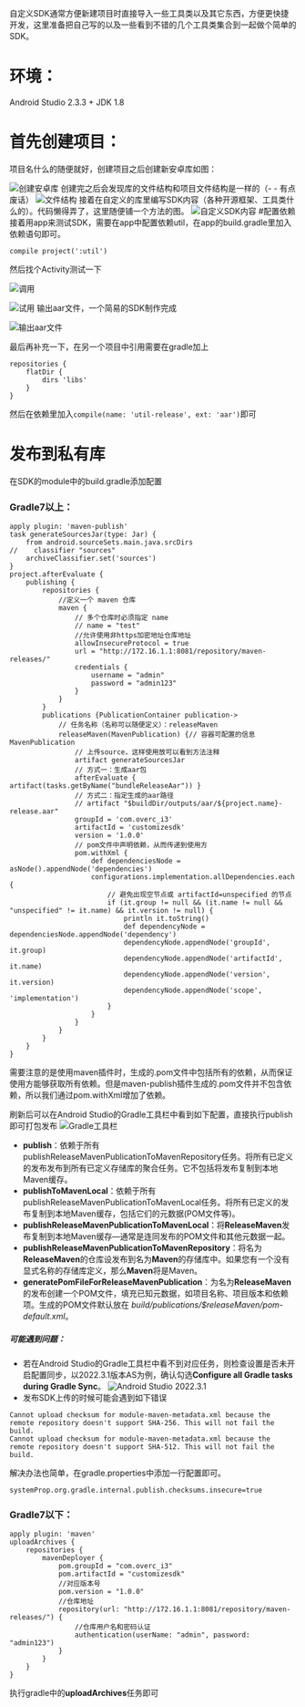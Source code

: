 自定义SDK通常方便新建项目时直接导入一些工具类以及其它东西，方便更快捷开发，这里准备把自己写的以及一些看到不错的几个工具类集合到一起做个简单的SDK。
# 环境：
Android Studio 2.3.3 + JDK 1.8
# 首先创建项目：
项目名什么的随便就好，创建项目之后创建新安卓库如图：

![创建安卓库](http://upload-images.jianshu.io/upload_images/5544786-f465d6c250a6ee44.png?imageMogr2/auto-orient/strip%7CimageView2/2/w/1240)
创建完之后会发现库的文件结构和项目文件结构是一样的（- - 有点废话）
![文件结构](http://upload-images.jianshu.io/upload_images/5544786-d5fc96858b3e6425.png?imageMogr2/auto-orient/strip%7CimageView2/2/w/1240)
接着在自定义的库里编写SDK内容（各种开源框架、工具类什么的）。代码懒得弄了，这里随便铺一个方法的图。
![自定义SDK内容](http://upload-images.jianshu.io/upload_images/5544786-9bde6a4ee71e4055.png?imageMogr2/auto-orient/strip%7CimageView2/2/w/1240)
#配置依赖
接着用app来测试SDK，需要在app中配置依赖util，在app的build.gradle里加入依赖语句即可。
```
compile project(':util')
```
然后找个Activity测试一下

![调用](http://upload-images.jianshu.io/upload_images/5544786-546e4d0a25485b65.png?imageMogr2/auto-orient/strip%7CimageView2/2/w/1240)

![试用](http://upload-images.jianshu.io/upload_images/5544786-b01993886b2d47f9.png?imageMogr2/auto-orient/strip%7CimageView2/2/w/1240)
输出aar文件，一个简易的SDK制作完成

![输出aar文件](http://upload-images.jianshu.io/upload_images/5544786-7e4672e29341e3a5.png?imageMogr2/auto-orient/strip%7CimageView2/2/w/1240)

最后再补充一下，在另一个项目中引用需要在gradle加上
```
repositories {
    flatDir {
        dirs 'libs'
    }
}
```
然后在依赖里加入```compile(name: 'util-release', ext: 'aar')```即可

# 发布到私有库
在SDK的module中的build.gradle添加配置
### Gradle7以上：
```
apply plugin: 'maven-publish'
task generateSourcesJar(type: Jar) {
    from android.sourceSets.main.java.srcDirs
//    classifier "sources"
    archiveClassifier.set('sources')
}
project.afterEvaluate {
    publishing {
        repositories {
            //定义一个 maven 仓库
            maven {
                // 多个仓库时必须指定 name
                // name = "test"
                //允许使用非https加密地址仓库地址
                allowInsecureProtocol = true
                url = "http://172.16.1.1:8081/repository/maven-releases/"
                credentials {
                    username = "admin"
                    password = "admin123"
                }
            }
        }
        publications {PublicationContainer publication->
            // 任务名称（名称可以随便定义）：releaseMaven
            releaseMaven(MavenPublication) {// 容器可配置的信息 MavenPublication
                // 上传source，这样使用放可以看到方法注释
                artifact generateSourcesJar
                // 方式一：生成aar包
                afterEvaluate { artifact(tasks.getByName("bundleReleaseAar")) }
                // 方式二：指定生成的aar路径
                // artifact "$buildDir/outputs/aar/${project.name}-release.aar"
                groupId = 'com.overc_i3'
                artifactId = 'customizesdk'
                version = '1.0.0'
                // pom文件中声明依赖，从而传递到使用方
                pom.withXml {
                    def dependenciesNode = asNode().appendNode('dependencies')
                    configurations.implementation.allDependencies.each {
                        // 避免出现空节点或 artifactId=unspecified 的节点
                        if (it.group != null && (it.name != null && "unspecified" != it.name) && it.version != null) {
                            println it.toString()
                            def dependencyNode = dependenciesNode.appendNode('dependency')
                            dependencyNode.appendNode('groupId', it.group)
                            dependencyNode.appendNode('artifactId', it.name)
                            dependencyNode.appendNode('version', it.version)
                            dependencyNode.appendNode('scope', 'implementation')
                        }
                    }
                }
            }
        }
    }
}
```
需要注意的是使用maven插件时，生成的.pom文件中包括所有的依赖，从而保证使用方能够获取所有依赖。但是maven-publish插件生成的.pom文件并不包含依赖，所以我们通过pom.withXml增加了依赖。

刷新后可以在Android Studio的Gradle工具栏中看到如下配置，直接执行publish即可打包发布
![Gradle工具栏](https://upload-images.jianshu.io/upload_images/5544786-17e1111106f494b9.png?imageMogr2/auto-orient/strip%7CimageView2/2/w/1240)

- **publish**：依赖于所有publishReleaseMavenPublicationToMavenRepository任务。将所有已定义的发布发布到所有已定义存储库的聚合任务。它不包括将发布复制到本地Maven缓存。
- **publishToMavenLocal**：依赖于所有publishReleaseMavenPublicationToMavenLocal任务。将所有已定义的发布复制到本地Maven缓存，包括它们的元数据(POM文件等)。
- **publishReleaseMavenPublicationToMavenLocal**：将**ReleaseMaven**发布复制到本地Maven缓存—通常是连同发布的POM文件和其他元数据一起。
- **publishReleaseMavenPublicationToMavenRepository**：将名为**ReleaseMaven**的仓库设发布到名为**Maven**的存储库中。如果您有一个没有显式名称的存储库定义，那么**Maven**将是Maven。
- **generatePomFileForReleaseMavenPublication**：为名为**ReleaseMaven**的发布创建一个POM文件，填充已知元数据，如项目名称、项目版本和依赖项。生成的POM文件默认放在 *build/publications/$releaseMaven/pom-default.xml*。

##### 可能遇到问题：
- 若在Android Studio的Gradle工具栏中看不到对应任务，则检查设置是否未开启配置同步，以2022.3.1版本AS为例，确认勾选**Configure all Gradle tasks during Gradle Sync**。
![Android Studio 2022.3.1](https://upload-images.jianshu.io/upload_images/5544786-2178bb473e7d3645.png?imageMogr2/auto-orient/strip%7CimageView2/2/w/1240)
- 发布SDK上传的时候可能会遇到如下错误
```
Cannot upload checksum for module-maven-metadata.xml because the remote repository doesn't support SHA-256. This will not fail the build.
Cannot upload checksum for module-maven-metadata.xml because the remote repository doesn't support SHA-512. This will not fail the build.
```
解决办法也简单，在gradle.properties中添加一行配置即可。
```
systemProp.org.gradle.internal.publish.checksums.insecure=true
```

### Gradle7以下：
```
apply plugin: 'maven'
uploadArchives {
    repositories {
        mavenDeployer {
            pom.groupId = "com.overc_i3"
            pom.artifactId = "customizesdk"
            //对应版本号
            pom.version = "1.0.0"
            //仓库地址
            repository(url: "http://172.16.1.1:8081/repository/maven-releases/") {
                //仓库用户名和密码认证
                authentication(userName: "admin", password: "admin123")
            }
        }
    }
}
```
执行gradle中的**uploadArchives**任务即可
